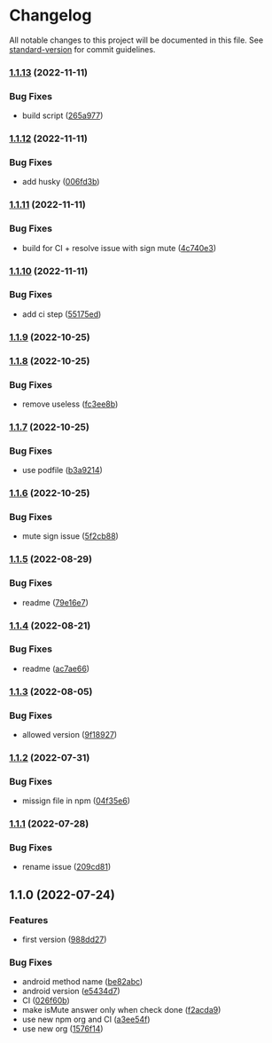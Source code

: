 # Changelog

All notable changes to this project will be documented in this file. See [standard-version](https://github.com/conventional-changelog/standard-version) for commit guidelines.

### [1.1.13](https://github.com/riderx/capacitor-mute/compare/v1.1.12...v1.1.13) (2022-11-11)


### Bug Fixes

* build script ([265a977](https://github.com/riderx/capacitor-mute/commit/265a9776ff51a26b19b1866dd5495d82408e059b))

### [1.1.12](https://github.com/riderx/capacitor-mute/compare/v1.1.11...v1.1.12) (2022-11-11)


### Bug Fixes

* add husky ([006fd3b](https://github.com/riderx/capacitor-mute/commit/006fd3b7c692ce661b3af2d26caffc411c41437c))

### [1.1.11](https://github.com/riderx/capacitor-mute/compare/v1.1.10...v1.1.11) (2022-11-11)


### Bug Fixes

* build for CI + resolve issue with sign mute ([4c740e3](https://github.com/riderx/capacitor-mute/commit/4c740e366d03ff91fbe32beec11f8305f6b2ec74))

### [1.1.10](https://github.com/riderx/capacitor-mute/compare/v1.1.9...v1.1.10) (2022-11-11)


### Bug Fixes

* add ci step ([55175ed](https://github.com/riderx/capacitor-mute/commit/55175ed0c639311a41dddd2bf4cbe4d15aa82717))

### [1.1.9](https://github.com/riderx/capacitor-mute/compare/v1.1.8...v1.1.9) (2022-10-25)

### [1.1.8](https://github.com/riderx/capacitor-mute/compare/v1.1.7...v1.1.8) (2022-10-25)


### Bug Fixes

* remove useless ([fc3ee8b](https://github.com/riderx/capacitor-mute/commit/fc3ee8bd27e1fcf7ac6bbf4d484b07800ad9a824))

### [1.1.7](https://github.com/riderx/capacitor-mute/compare/v1.1.6...v1.1.7) (2022-10-25)


### Bug Fixes

* use podfile ([b3a9214](https://github.com/riderx/capacitor-mute/commit/b3a92143ded7eef849ceafe36f1240cdadad8fd8))

### [1.1.6](https://github.com/riderx/capacitor-mute/compare/v1.1.5...v1.1.6) (2022-10-25)


### Bug Fixes

* mute sign issue ([5f2cb88](https://github.com/riderx/capacitor-mute/commit/5f2cb88a21dcd56255e6b04ee3269f9a4ec2a1ce))

### [1.1.5](https://github.com/riderx/capacitor-mute/compare/v1.1.4...v1.1.5) (2022-08-29)


### Bug Fixes

* readme ([79e16e7](https://github.com/riderx/capacitor-mute/commit/79e16e79690b8052dc75b7992e742b26732751bd))

### [1.1.4](https://github.com/riderx/capacitor-mute/compare/v1.1.3...v1.1.4) (2022-08-21)


### Bug Fixes

* readme ([ac7ae66](https://github.com/riderx/capacitor-mute/commit/ac7ae6659d6aca10cfb1527083fcbd9af590f51b))

### [1.1.3](https://github.com/riderx/capacitor-mute/compare/v1.1.2...v1.1.3) (2022-08-05)


### Bug Fixes

* allowed version ([9f18927](https://github.com/riderx/capacitor-mute/commit/9f18927bf681899bf1db7fbce0c5eb007ff04435))

### [1.1.2](https://github.com/riderx/capacitor-mute/compare/v1.1.1...v1.1.2) (2022-07-31)


### Bug Fixes

* missign file in npm ([04f35e6](https://github.com/riderx/capacitor-mute/commit/04f35e6392255a13e26135aac59f249244d8c1e5))

### [1.1.1](https://github.com/riderx/capacitor-mute/compare/v1.1.0...v1.1.1) (2022-07-28)


### Bug Fixes

* rename issue ([209cd81](https://github.com/riderx/capacitor-mute/commit/209cd816a47212a63ea99a45935b5063df1af733))

## 1.1.0 (2022-07-24)


### Features

* first version ([988dd27](https://github.com/riderx/capacitor-mute/commit/988dd27eaed99fe2574ef643f53095bedc7f22cf))


### Bug Fixes

*  android method name ([be82abc](https://github.com/riderx/capacitor-mute/commit/be82abc776988fc1ad8b3e8da27347c8c1f3fead))
* android version ([e5434d7](https://github.com/riderx/capacitor-mute/commit/e5434d7aee420b96f1b54108cacffd46020bd5d8))
* CI ([026f60b](https://github.com/riderx/capacitor-mute/commit/026f60be963250d65a355e39c23747202dc866cc))
* make isMute answer only when check done ([f2acda9](https://github.com/riderx/capacitor-mute/commit/f2acda9ab670ca325d52088a0cd553951867784f))
* use new npm org and CI ([a3ee54f](https://github.com/riderx/capacitor-mute/commit/a3ee54fb44829f6961c6ca5128f93ec127f8f8dd))
* use new org ([1576f14](https://github.com/riderx/capacitor-mute/commit/1576f1469014cf8386c064dd27e583a68607b0a1))
